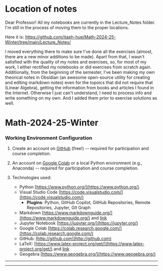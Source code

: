 # Location of notes

Dear Professor! 
All my notebooks are currently in the Lecture_Notes folder. I'm still in the process of moving them to the proper locations. 

Here it is: https://github.com/itaeh-hue/Math-2024-25-Winter/tree/main/Lecture_Notes/

I moved everything there to make sure I've done all the exercises (almost, there are a new minor additions to be made). Apart from that, I wasn't satisfied with the quality of my notes and exercises, so, for most of my work, I either rectified my notebooks or did exercises from scratch again. Additionally, from the beginning of the semester, I've been making my own theorical notes in Obsidian (an awesome open-source utility for creating and editing markdown notes) even for the topoics that did not require that (Linear Algebra), getting the information from books and articles I found in the Internet. Otherwise I just can't understand, I need to process info and write something on my own. And I added them prior to exercise solutions as well. 

# Math-2024-25-Winter

### Working Environment Configuration

1. Create an account on [GitHub](http://github.com) (free!) -- required for participation and course completion.
   
2. An account on [Google Colab](https://colab.research.google.com/) or a local Python environment (e.g., Anaconda) -- required for participation and course completion.
   
3. Technologies used: 
   * Python [https://www.python.org/](https://www.python.org/)
   * Visual Studio Code [https://code.visualstudio.com/](https://code.visualstudio.com/)
      * **Plugins**: Python, GitHub Copilot, GitHub Repositories, Remote Repositories, Jupyter, Git Graph
   * Markdown [https://www.markdownguide.org/](https://www.markdownguide.org/) and [link](https://quarto.org/docs/authoring/markdown-basics.html)
   * Jupyter Notebook [https://jupyter.org/](https://jupyter.org/)
   * Google Colab [https://colab.research.google.com/](https://colab.research.google.com/)
   * GitHub: [http://github.com](http://github.com)
   * LaTeX: [https://www.latex-project.org/get/](https://www.latex-project.org/get/) and [link](https://tilburgsciencehub.com/topics/research-skills/templates-dynamic-content/templates/amsmath-latex-cheatsheet/)
   * Geogebra [https://www.geogebra.org/](https://www.geogebra.org/)

---
---
